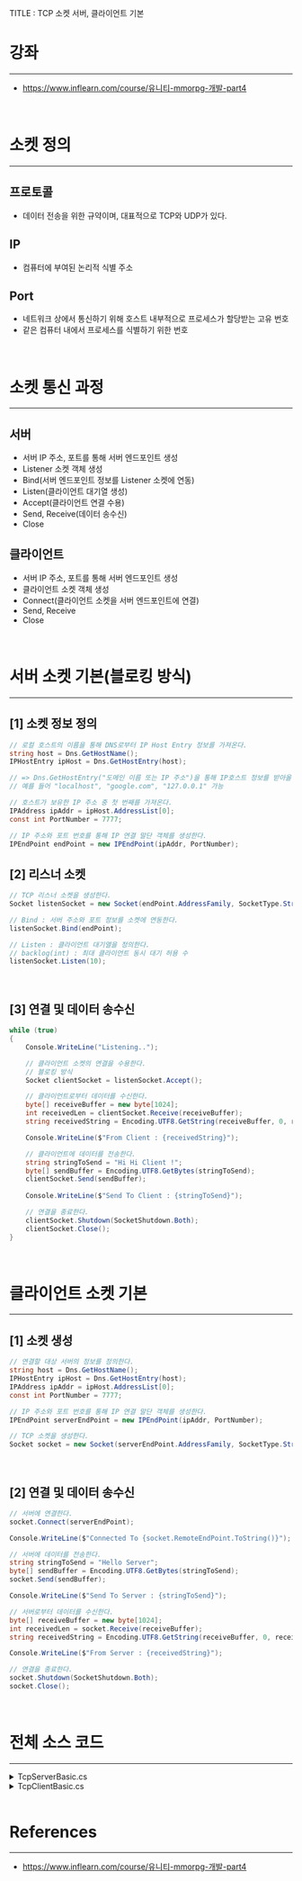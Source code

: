TITLE : TCP 소켓 서버, 클라이언트 기본

# 강좌
---
- <https://www.inflearn.com/course/유니티-mmorpg-개발-part4>

<br>

# 소켓 정의
---

## **프로토콜**
- 데이터 전송을 위한 규약이며, 대표적으로 TCP와 UDP가 있다.

## **IP**
- 컴퓨터에 부여된 논리적 식별 주소

## **Port**
- 네트워크 상에서 통신하기 위해 호스트 내부적으로 프로세스가 할당받는 고유 번호
- 같은 컴퓨터 내에서 프로세스를 식별하기 위한 번호

<br>

# 소켓 통신 과정
---

## **서버**
 - 서버 IP 주소, 포트를 통해 서버 엔드포인트 생성
 - Listener 소켓 객체 생성
 - Bind(서버 엔드포인트 정보를 Listener 소켓에 연동)
 - Listen(클라이언트 대기열 생성)
 - Accept(클라이언트 연결 수용)
 - Send, Receive(데이터 송수신)
 - Close

## **클라이언트**
 - 서버 IP 주소, 포트를 통해 서버 엔드포인트 생성
 - 클라이언트 소켓 객체 생성
 - Connect(클라이언트 소켓을 서버 엔드포인트에 연결)
 - Send, Receive
 - Close

<br>

# 서버 소켓 기본(블로킹 방식)
---

## **[1] 소켓 정보 정의**

```cs
// 로컬 호스트의 이름을 통해 DNS로부터 IP Host Entry 정보를 가져온다.
string host = Dns.GetHostName();
IPHostEntry ipHost = Dns.GetHostEntry(host);

// => Dns.GetHostEntry("도메인 이름 또는 IP 주소")을 통해 IP호스트 정보를 받아올 수 있다.
// 예를 들어 "localhost", "google.com", "127.0.0.1" 가능

// 호스트가 보유한 IP 주소 중 첫 번째를 가져온다.
IPAddress ipAddr = ipHost.AddressList[0];
const int PortNumber = 7777;

// IP 주소와 포트 번호를 통해 IP 연결 말단 객체를 생성한다.
IPEndPoint endPoint = new IPEndPoint(ipAddr, PortNumber);
```

## **[2] 리스너 소켓**

```cs
// TCP 리스너 소켓을 생성한다.
Socket listenSocket = new Socket(endPoint.AddressFamily, SocketType.Stream, ProtocolType.Tcp);

// Bind : 서버 주소와 포트 정보를 소켓에 연동한다.
listenSocket.Bind(endPoint);

// Listen : 클라이언트 대기열을 정의한다.
// backlog(int) : 최대 클라이언트 동시 대기 허용 수
listenSocket.Listen(10);
```

<br>

## **[3] 연결 및 데이터 송수신**

```cs
while (true)
{
    Console.WriteLine("Listening..");

    // 클라이언트 소켓의 연결을 수용한다.
    // 블로킹 방식
    Socket clientSocket = listenSocket.Accept();

    // 클라이언트로부터 데이터를 수신한다.
    byte[] receiveBuffer = new byte[1024];
    int receivedLen = clientSocket.Receive(receiveBuffer);
    string receivedString = Encoding.UTF8.GetString(receiveBuffer, 0, receivedLen);

    Console.WriteLine($"From Client : {receivedString}");

    // 클라이언트에 데이터를 전송한다.
    string stringToSend = "Hi Hi Client !";
    byte[] sendBuffer = Encoding.UTF8.GetBytes(stringToSend);
    clientSocket.Send(sendBuffer);
    
    Console.WriteLine($"Send To Client : {stringToSend}");

    // 연결을 종료한다.
    clientSocket.Shutdown(SocketShutdown.Both);
    clientSocket.Close();
}
```


<br>

# 클라이언트 소켓 기본
---

## **[1] 소켓 생성**

```cs
// 연결할 대상 서버의 정보를 정의한다.
string host = Dns.GetHostName();
IPHostEntry ipHost = Dns.GetHostEntry(host);
IPAddress ipAddr = ipHost.AddressList[0];
const int PortNumber = 7777;

// IP 주소와 포트 번호를 통해 IP 연결 말단 객체를 생성한다.
IPEndPoint serverEndPoint = new IPEndPoint(ipAddr, PortNumber);

// TCP 소켓을 생성한다.
Socket socket = new Socket(serverEndPoint.AddressFamily, SocketType.Stream, ProtocolType.Tcp);
```

<br>

## **[2] 연결 및 데이터 송수신**

```cs
// 서버에 연결한다.
socket.Connect(serverEndPoint);

Console.WriteLine($"Connected To {socket.RemoteEndPoint.ToString()}");

// 서버에 데이터를 전송한다.
string stringToSend = "Hello Server";
byte[] sendBuffer = Encoding.UTF8.GetBytes(stringToSend);
socket.Send(sendBuffer);

Console.WriteLine($"Send To Server : {stringToSend}");

// 서버로부터 데이터를 수신한다.
byte[] receiveBuffer = new byte[1024];
int receivedLen = socket.Receive(receiveBuffer);
string receivedString = Encoding.UTF8.GetString(receiveBuffer, 0, receivedLen);

Console.WriteLine($"From Server : {receivedString}");

// 연결을 종료한다.
socket.Shutdown(SocketShutdown.Both);
socket.Close();
```

<br>

# 전체 소스 코드
---

<details>
<summary markdown="span"> 
TcpServerBasic.cs
</summary>

```cs
using System;
using System.Collections.Generic;
using System.Linq;
using System.Text;
using System.Threading;
using System.Threading.Tasks;

using System.Net;
using System.Net.Sockets;

class TcpServerBasic
{
    public static void Run()
    {
        // 로컬 호스트의 이름을 통해 IP Host Entry 정보를 가져온다.
        string host = Dns.GetHostName();
        IPHostEntry ipHost = Dns.GetHostEntry(host);

        // 호스트가 보유한 IP 주소 중 첫 번째를 가져온다.
        IPAddress ipAddr = ipHost.AddressList[0];
        const int PortNumber = 7777;

        // IP 주소와 포트 번호를 통해 IP 연결 말단 객체를 생성한다.
        IPEndPoint endPoint = new IPEndPoint(ipAddr, PortNumber);

        // TCP 리스너 소켓을 생성한다.
        Socket listenSocket = new Socket(endPoint.AddressFamily, SocketType.Stream, ProtocolType.Tcp);

        try
        {
            // Bind : 서버 주소와 포트 정보를 소켓에 연동한다.
            listenSocket.Bind(endPoint);

            // Listen : 클라이언트 대기열을 정의한다.
            // backlog(int) : 최대 클라이언트 동시 대기 허용 수
            listenSocket.Listen(10);

            while (true)
            {
                Console.WriteLine("\nListening..");

                // 클라이언트 소켓의 연결을 수용한다.
                // 블로킹 방식
                Socket clientSocket = listenSocket.Accept();

                Console.WriteLine($"Client Accepted : {clientSocket.RemoteEndPoint}");

                // 클라이언트로부터 데이터를 수신한다.
                byte[] receiveBuffer = new byte[1024];
                int receivedLen = clientSocket.Receive(receiveBuffer);
                string receivedString = Encoding.UTF8.GetString(receiveBuffer, 0, receivedLen);

                Console.WriteLine($"From Client : {receivedString}");

                // 클라이언트에 데이터를 전송한다.
                string stringToSend = "Hi Hi Client !";
                byte[] sendBuffer = Encoding.UTF8.GetBytes(stringToSend);
                clientSocket.Send(sendBuffer);

                Console.WriteLine($"Send To Client : {stringToSend}");

                // 연결을 종료한다.
                clientSocket.Shutdown(SocketShutdown.Both);
                clientSocket.Close();
            }
        }
        catch (Exception e)
        {
            Console.WriteLine(e.Message);
        }
    }
}
```

</details>

<details>
<summary markdown="span"> 
TcpClientBasic.cs
</summary>

```cs
using System;
using System.Collections.Generic;
using System.Linq;
using System.Text;
using System.Threading.Tasks;

using System.Net;
using System.Net.Sockets;

class TcpClientBasic
{
    public static void Run()
    {
        // 연결할 대상 서버의 정보를 정의한다.
        string host = Dns.GetHostName();
        IPHostEntry ipHost = Dns.GetHostEntry(host);
        IPAddress ipAddr = ipHost.AddressList[0];
        const int PortNumber = 7777;

        // IP 주소와 포트 번호를 통해 IP 연결 말단 객체를 생성한다.
        IPEndPoint serverEndPoint = new IPEndPoint(ipAddr, PortNumber);

        // TCP 소켓을 생성한다.
        Socket socket = new Socket(serverEndPoint.AddressFamily, SocketType.Stream, ProtocolType.Tcp);

        try
        {
            // 서버에 연결한다.
            socket.Connect(serverEndPoint);
            Console.WriteLine($"Connected To {socket.RemoteEndPoint}");

            // 서버에 데이터를 전송한다.
            string stringToSend = "Hello Server";
            byte[] sendBuffer = Encoding.UTF8.GetBytes(stringToSend);
            socket.Send(sendBuffer);

            Console.WriteLine($"Send To Server : {stringToSend}");

            // 서버로부터 데이터를 수신한다.
            byte[] receiveBuffer = new byte[1024];
            int receivedLen = socket.Receive(receiveBuffer);
            string receivedString = Encoding.UTF8.GetString(receiveBuffer, 0, receivedLen);

            Console.WriteLine($"From Server : {receivedString}");

            // 연결을 종료한다.
            socket.Shutdown(SocketShutdown.Both);
            socket.Close();
        }
        catch (Exception e)
        {
            Console.WriteLine(e.Message);
        }
    }
}
```

</details>


<br>

# References
---
- <https://www.inflearn.com/course/유니티-mmorpg-개발-part4>







